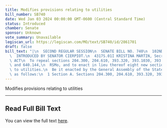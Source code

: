 ```yaml
---
title: Modifies provisions relating to utilities
bill_number: SB740
date: Wed Jan 03 2024 00:00:00 GMT-0600 (Central Standard Time)
status: Introduced
chamber: Senate
sponsor: Unknown
vote_summary: Unavailable
legiscan_url: https://legiscan.com/MO/text/SB740/id/2861701
draft: false
bill_text: "|\n  SECOND REGULAR SESSION\n  SENATE BILL NO. 740\n  102ND GENERA L ASSEMBLY\n\
  \  INTRODUCED BY SENATOR CIERPIOT.\n  4317S.01I KRISTINA MARTIN, Secretary\n  AN\
  \ ACT\n  To repeal sections 204.300, 204.610, 393.320, 393.1030, 393.1506, 393.1700,\
  \ and 640.144,\n  RSMo, and to enact in lieu thereof eight new sections relating\
  \ to utilities.\n  Be it enacted by the General Assembly of the State of Missouri,\
  \ as follows:\n  1 Section A. Sections 204.300, 204.610, 393.320, 393.1030,"
---
```

Modifies provisions relating to utilities

---

## Read Full Bill Text

You can view the full text [here](https://legiscan.com/MO/text/SB740/id/2861701).
